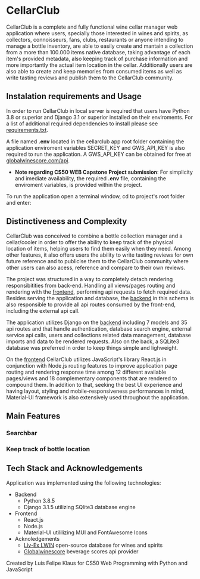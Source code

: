 # CellarClub

CellarClub is a complete and fully functional wine cellar manager web application where users, specially those interested in wines and spirits, as collectors, connoisseurs, fans, clubs, restaurants or anyone intending to manage a bottle inventory, are able to easily create and mantain a collection from a more than 100.000 items native database, taking advantage of each item's provided metadata, also keeping track of purchase information and more importantly the actual item location in the cellar. Additionally users are  also able to create and keep memories from consumed items as well as write tasting reviews and publish them to the CellarClub community.


## Instalation requirements and Usage

In order to run CellarClub in local server is required that users have Python 3.8 or superior and Django 3.1 or superior installed on their enviroments. For a list of additional required dependencies to install please see [requirements.txt](requirements.txt). 

A file named **.env** located in the cellarclub app root folder containing the application enviroment variables SECRET_KEY and GWS_API_KEY is also required to run the application. A GWS_API_KEY can be obtained for free at [globalwinescore.com/api](https://www.globalwinescore.com/api/).

* **Note regarding CS50 WEB Capstone Project submission**: For simplicity and imediate availability, the required **.env** file, containing the enviroment variables, is provided within the project.

To run the application open a terminal window, cd to project's root folder and enter:



## Distinctiveness and Complexity

CellarClub was conceived to combine a bottle collection manager and a cellar/cooler in order to offer the ability to keep track of the physical location of items, helping users to find them easily when they need. Among other features, it also offers users the ability to write tasting reviews for own future reference and to publicise them to the CellarClub community where other users can also acess, reference and compare to their own reviews. 

The project was structured in a way to completely detach rendering responsibitities from back-end. Handling all views/pages routing and rendering with the [frontend](/frontend), performing api requests to fetch required data. Besides serving the application and database, the [backend](/api) in this schema is also responsible to provide all api routes consumed by the front-end, including the external api call.

The application utilizes Django on the [backend](/api) including 7 models and 35 api routes and that handle authentication, database search engine, external service api calls, users and collections related data management, database imports and data to be rendered requests. Also on the back, a SQLite3 database was preferred in order to keep things simple and lighweight.

On the [frontend](/frontend) CellarClub utilizes JavaScript's library React.js in conjunction with Node.js routing features to improve application page routing and rendering response time among 12 different available pages/views and 18 complementary components that are rendered to compound them. In addition to that, seeking the best UI experience and having layout, styling and mobile-responsiveness performances in mind, Material-UI framework is also extensively used throughout the application.




## Main Features

### Searchbar
### Keep track of bottle location



## Tech Stack and Acknowledgements

Application was implemented using the following technologies: 
- Backend
    - Python 3.8.5
    - Django 3.1.5 utilizing SQlite3 database engine
- Frontend
    - React.js
    - Node.js
    - Material-UI utililizing MUI and FontAwesome Icons
- Acknoledgements
    - [Liv-Ex LWIN](http://www.liv-ex.com/wwd/lwin) open-source database for wines and spirits
    - [Globalwinescore](https://globalwinescore.docs.apiary.io/) beverage scores api provider 

Created by Luis Felipe Klaus for CS50 Web Programming with Python and JavaScript

